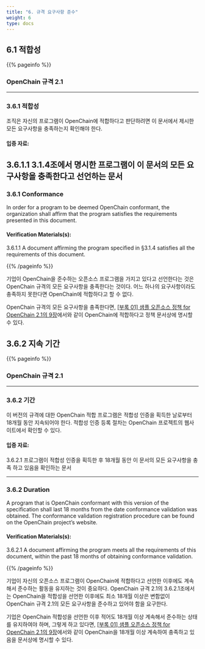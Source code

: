 ```yaml
---
title: "6. 규격 요구사항 준수"
weight: 6
type: docs
---
```


## 6.1 적합성


{{% pageinfo %}}

### OpenChain 규격 2.1
-----------

### 3.6.1 적합성

조직은 자신의 프로그램이 OpenChain에 적합하다고 판단하려면 이 문서에서 제시한 모든 요구사항을 충족하는지 확인해야 한다.

#### 입증 자료:

3.6.1.1 3.1.4조에서 명시한 프로그램이 이 문서의 모든 요구사항을 충족한다고 선언하는 문서
----------------

### 3.6.1 Conformance

In order for a program to be deemed OpenChain conformant, the organization shall affirm that the program satisfies the requirements presented in this document.

#### Verification Materials\(s\):

3.6.1.1 A document affirming the program specified in §3.1.4 satisfies all the requirements of this document.

{{% /pageinfo %}}


기업이 OpenChain을 준수하는 오픈소스 프로그램을 가지고 있다고 선언한다는 것은 OpenChain 규격의 모든 요구사항을 충족한다는 것이다. 어느 하나의 요구사항이라도 충족하지 못한다면 OpenChain에 적합하다고 할 수 없다.

OpenChain 규격의 모든 요구사항을 충족한다면, [\[부록 01\] 샘플 오픈소스 정책 for OpenChain 2.1의 9장](../../appendix/1-policy-template/#9-openchain-준수)에서와 같이 OpenChain에 적합하다고 정책 문서상에 명시할 수 있다.

## 3.6.2 지속 기간

{{% pageinfo %}}

### OpenChain 규격 2.1
-----------

### 3.6.2 기간

이 버전의 규격에 대한 OpenChain 적합 프로그램은 적합성 인증을 획득한 날로부터 18개월 동안 지속되어야 한다. 적합성 인증 등록 절차는 OpenChain 프로젝트의 웹사이트에서 확인할 수 있다. 

#### 입증 자료:

3.6.2.1 프로그램이 적합성 인증을 획득한 후 18개월 동안 이 문서의 모든 요구사항을 충족 하고 있음을 확인하는 문서

----------------

### 3.6.2 Duration

A program that is OpenChain conformant with this version of the specification shall last 18 months from the date conformance validation was obtained. The conformance validation registration procedure can be found on the OpenChain project’s website.

#### Verification Materials\(s\):

3.6.2.1 A document affirming the program meets all the requirements of this document, within the past 18 months of obtaining conformance validation.

{{% /pageinfo %}}

기업이 자신의 오픈소스 프로그램이 OpenChain에 적합하다고 선언한 이후에도 계속해서 준수하는 활동을 유지하는 것이 중요하다. OpenChain 규격 2.1의 3.6.2.1조에서는 OpenChain을 적합성을 선언한 이후에도 최소 18개월 이상은 변함없이 OpenChain 규격 2.1의 모든 요구사항을 준수하고 있어야 함을 요구한다.

기업은 OpenChain 적합성을 선언한 이후 적어도 18개월 이상 계속해서 준수하는 상태를 유지하여야 하며, 그렇게 하고 있다면, [\[부록 01\] 샘플 오픈소스 정책 for OpenChain 2.1의 9장](../../appendix/1-policy-template/#9-openchain-준수)에서와 같이 OpenChain을 18개월 이상 계속하여 충족하고 있음을 문서상에 명시할 수 있다.